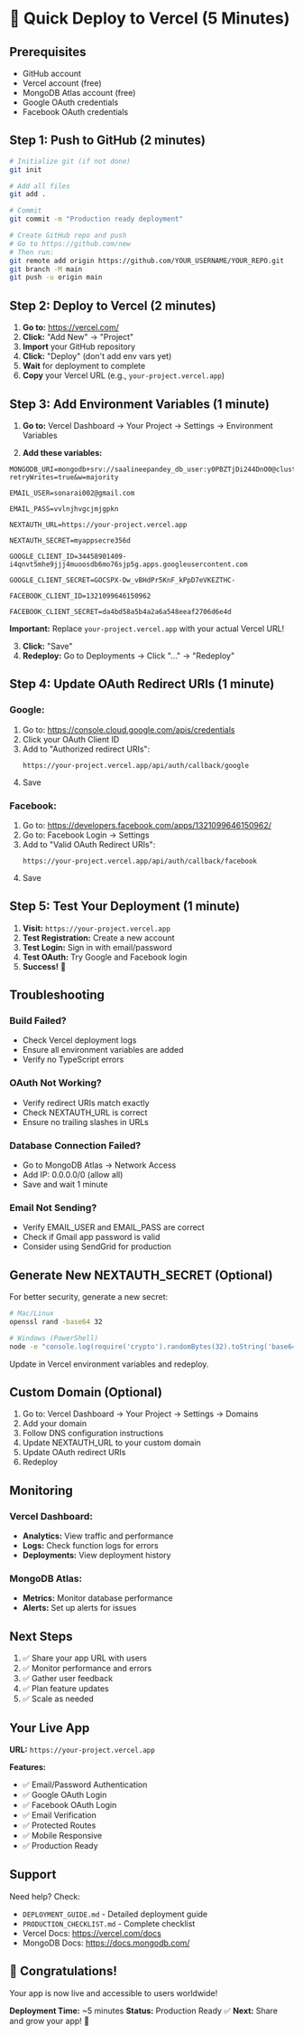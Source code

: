 # 🚀 Quick Deploy to Vercel (5 Minutes)

## Prerequisites
- GitHub account
- Vercel account (free)
- MongoDB Atlas account (free)
- Google OAuth credentials
- Facebook OAuth credentials

## Step 1: Push to GitHub (2 minutes)

```bash
# Initialize git (if not done)
git init

# Add all files
git add .

# Commit
git commit -m "Production ready deployment"

# Create GitHub repo and push
# Go to https://github.com/new
# Then run:
git remote add origin https://github.com/YOUR_USERNAME/YOUR_REPO.git
git branch -M main
git push -u origin main
```

## Step 2: Deploy to Vercel (2 minutes)

1. **Go to:** https://vercel.com/
2. **Click:** "Add New" → "Project"
3. **Import** your GitHub repository
4. **Click:** "Deploy" (don't add env vars yet)
5. **Wait** for deployment to complete
6. **Copy** your Vercel URL (e.g., `your-project.vercel.app`)

## Step 3: Add Environment Variables (1 minute)

1. **Go to:** Vercel Dashboard → Your Project → Settings → Environment Variables

2. **Add these variables:**

```env
MONGODB_URI=mongodb+srv://saalineepandey_db_user:y0PBZTjDi244DnO0@cluster0.bvaixds.mongodb.net/Ecom?retryWrites=true&w=majority

EMAIL_USER=sonarai002@gmail.com

EMAIL_PASS=vvlnjhvgcjmjgpkn

NEXTAUTH_URL=https://your-project.vercel.app

NEXTAUTH_SECRET=myappsecre356d

GOOGLE_CLIENT_ID=34458901409-i4qnvt5mhe9jjj4muoosdb6mo76sjp5g.apps.googleusercontent.com

GOOGLE_CLIENT_SECRET=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

FACEBOOK_CLIENT_ID=1321099646150962

FACEBOOK_CLIENT_SECRET=da4bd58a5b4a2a6a548eeaf2706d6e4d
```

**Important:** Replace `your-project.vercel.app` with your actual Vercel URL!

3. **Click:** "Save"
4. **Redeploy:** Go to Deployments → Click "..." → "Redeploy"

## Step 4: Update OAuth Redirect URIs (1 minute)

### Google:
1. Go to: https://console.cloud.google.com/apis/credentials
2. Click your OAuth Client ID
3. Add to "Authorized redirect URIs":
   ```
   https://your-project.vercel.app/api/auth/callback/google
   ```
4. Save

### Facebook:
1. Go to: https://developers.facebook.com/apps/1321099646150962/
2. Go to: Facebook Login → Settings
3. Add to "Valid OAuth Redirect URIs":
   ```
   https://your-project.vercel.app/api/auth/callback/facebook
   ```
4. Save

## Step 5: Test Your Deployment (1 minute)

1. **Visit:** `https://your-project.vercel.app`
2. **Test Registration:** Create a new account
3. **Test Login:** Sign in with email/password
4. **Test OAuth:** Try Google and Facebook login
5. **Success!** 🎉

## Troubleshooting

### Build Failed?
- Check Vercel deployment logs
- Ensure all environment variables are added
- Verify no TypeScript errors

### OAuth Not Working?
- Verify redirect URIs match exactly
- Check NEXTAUTH_URL is correct
- Ensure no trailing slashes in URLs

### Database Connection Failed?
- Go to MongoDB Atlas → Network Access
- Add IP: 0.0.0.0/0 (allow all)
- Save and wait 1 minute

### Email Not Sending?
- Verify EMAIL_USER and EMAIL_PASS are correct
- Check if Gmail app password is valid
- Consider using SendGrid for production

## Generate New NEXTAUTH_SECRET (Optional)

For better security, generate a new secret:

```bash
# Mac/Linux
openssl rand -base64 32

# Windows (PowerShell)
node -e "console.log(require('crypto').randomBytes(32).toString('base64'))"
```

Update in Vercel environment variables and redeploy.

## Custom Domain (Optional)

1. Go to: Vercel Dashboard → Your Project → Settings → Domains
2. Add your domain
3. Follow DNS configuration instructions
4. Update NEXTAUTH_URL to your custom domain
5. Update OAuth redirect URIs
6. Redeploy

## Monitoring

### Vercel Dashboard:
- **Analytics:** View traffic and performance
- **Logs:** Check function logs for errors
- **Deployments:** View deployment history

### MongoDB Atlas:
- **Metrics:** Monitor database performance
- **Alerts:** Set up alerts for issues

## Next Steps

1. ✅ Share your app URL with users
2. ✅ Monitor performance and errors
3. ✅ Gather user feedback
4. ✅ Plan feature updates
5. ✅ Scale as needed

## Your Live App

**URL:** `https://your-project.vercel.app`

**Features:**
- ✅ Email/Password Authentication
- ✅ Google OAuth Login
- ✅ Facebook OAuth Login
- ✅ Email Verification
- ✅ Protected Routes
- ✅ Mobile Responsive
- ✅ Production Ready

## Support

Need help? Check:
- `DEPLOYMENT_GUIDE.md` - Detailed deployment guide
- `PRODUCTION_CHECKLIST.md` - Complete checklist
- Vercel Docs: https://vercel.com/docs
- MongoDB Docs: https://docs.mongodb.com/

## 🎉 Congratulations!

Your app is now live and accessible to users worldwide!

**Deployment Time:** ~5 minutes
**Status:** Production Ready ✅
**Next:** Share and grow your app! 🚀
